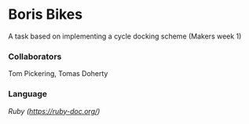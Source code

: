 # Boris Bikes

A task based on implementing a cycle docking scheme (Makers week 1)

### Collaborators

Tom Pickering, Tomas Doherty

### Language

*Ruby (https://ruby-doc.org/)*
